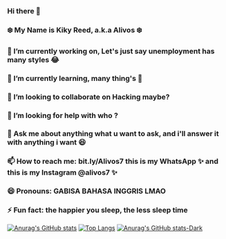 ### Hi there 👋
### :snowflake: My Name is Kiky Reed, a.k.a Alivos :snowflake:


### 🔭 I’m currently working on, Let's just say unemployment has many styles 😂
### 🍭 I’m currently learning, many thing's 🍭
### 👯 I’m looking to collaborate on Hacking maybe?
### 🤔 I’m looking for help with who ?
### 💬 Ask me about anything what u want to ask, and i'll answer it with anything i want 😆
### 📫 How to reach me: **bit.ly/Alivos7** this is my WhatsApp ✨ and this is my Instagram @alivos7 ✨

### 😄 Pronouns: GABISA BAHASA INGGRIS LMAO
### ⚡ Fun fact: the happier you sleep, the less sleep time
[![Anurag's GitHub stats](https://github-readme-stats.vercel.app/api?username=alivos7)](https://github.com/anuraghazra/github-readme-stats)
[![Top Langs](https://github-readme-stats.vercel.app/api/top-langs/?username=alivos7)](https://github.com/anuraghazra/github-readme-stats)
[![Anurag's GitHub stats-Dark](https://github-readme-stats.vercel.app/api?username=alivos7&show_icons=true&theme=dark#gh-dark-mode-only)](https://github.com/anuraghazra/github-readme-stats#gh-dark-mode-only)
